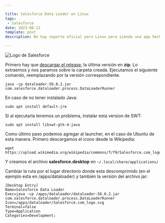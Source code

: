 ```yaml
---

title: Salesforce Data Loader en Linux
tags:
 - Salesforce
date: 2023-06-12
template: post
description: No hay soporte oficial para Linux pero siendo una app hecha en Java funciona sin ningún problema. Te cuento los pasos para instalarla y como ejecutarla.

---
```


<img src="salesforce.svg" alt="Logo de Salesforce" />

Primero hay que [descargar el release](https://github.com/forcedotcom/dataloader/releases),
la última versión en **zip**. Lo extraemos y nos paramos sobre la carpeta creada.
Ejecutamos el siguiente comando, reemplazando por la versión correspondiente.

    java -cp dataloader-58.0.2.jar com.salesforce.dataloader.process.DataLoaderRunner

En caso de no tener instalado Java:

    sudo apt install default-jre

Si al ejecutarla tenemos un problema, instalar esta version de SWT:

    sudo apt install libswt-gtk-4-java

Como último paso podemos agregar al launcher, en el caso de Ubuntu de esta
manera. Primero descargamos el icono desde la Wikipedia:

    wget https://upload.wikimedia.org/wikipedia/commons/f/f9/Salesforce.com_logo.svg

Y creamos el archivo **salesforce.desktop** en `~/.local/share/applications/`

Cambiar la ruta por el lugar directorio donde esta descomprimido (en el ejemplo
esta en /apps/dataloader) y también la versión del archivo jar:

    [Desktop Entry]
    Name=Salesforce Data Loader
    Exec=java -cp /apps/dataloader/dataloader-58.0.2.jar com.salesforce.dataloader.process.DataLoaderRunner
    Icon=/apps/dataloader/Salesforce.com_logo.svg
    Terminal=false
    Type=Application
    Categories=Development;
